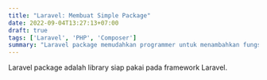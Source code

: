 ```yaml
---
title: "Laravel: Membuat Simple Package"
date: 2022-09-04T13:27:13+07:00
draft: true
tags: ['Laravel', 'PHP', 'Composer']
summary: "Laravel package memudahkan programmer untuk menambahkan fungsionalitas pada framework laravel."
---
```


Laravel package adalah library siap pakai pada framework Laravel. 

